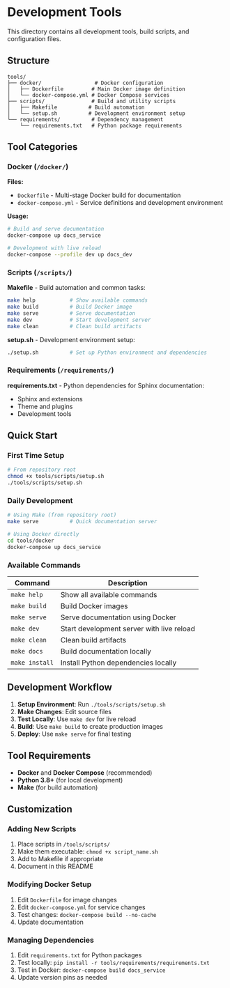 # Development Tools

This directory contains all development tools, build scripts, and configuration files.

## Structure

```
tools/
├── docker/                 # Docker configuration
│   ├── Dockerfile         # Main Docker image definition
│   └── docker-compose.yml # Docker Compose services
├── scripts/               # Build and utility scripts
│   ├── Makefile          # Build automation
│   └── setup.sh          # Development environment setup
└── requirements/          # Dependency management
    └── requirements.txt   # Python package requirements
```

## Tool Categories

### Docker (`/docker/`)

**Files:**
- `Dockerfile` - Multi-stage Docker build for documentation
- `docker-compose.yml` - Service definitions and development environment

**Usage:**
```bash
# Build and serve documentation
docker-compose up docs_service

# Development with live reload
docker-compose --profile dev up docs_dev
```

### Scripts (`/scripts/`)

**Makefile** - Build automation and common tasks:
```bash
make help           # Show available commands
make build          # Build Docker image
make serve          # Serve documentation
make dev            # Start development server
make clean          # Clean build artifacts
```

**setup.sh** - Development environment setup:
```bash
./setup.sh          # Set up Python environment and dependencies
```

### Requirements (`/requirements/`)

**requirements.txt** - Python dependencies for Sphinx documentation:
- Sphinx and extensions
- Theme and plugins
- Development tools

## Quick Start

### First Time Setup
```bash
# From repository root
chmod +x tools/scripts/setup.sh
./tools/scripts/setup.sh
```

### Daily Development
```bash
# Using Make (from repository root)
make serve          # Quick documentation server

# Using Docker directly
cd tools/docker
docker-compose up docs_service
```

### Available Commands

| Command | Description |
|---------|-------------|
| `make help` | Show all available commands |
| `make build` | Build Docker images |
| `make serve` | Serve documentation using Docker |
| `make dev` | Start development server with live reload |
| `make clean` | Clean build artifacts |
| `make docs` | Build documentation locally |
| `make install` | Install Python dependencies locally |

## Development Workflow

1. **Setup Environment**: Run `./tools/scripts/setup.sh`
2. **Make Changes**: Edit source files
3. **Test Locally**: Use `make dev` for live reload
4. **Build**: Use `make build` to create production images
5. **Deploy**: Use `make serve` for final testing

## Tool Requirements

- **Docker** and **Docker Compose** (recommended)
- **Python 3.8+** (for local development)
- **Make** (for build automation)

## Customization

### Adding New Scripts
1. Place scripts in `/tools/scripts/`
2. Make them executable: `chmod +x script_name.sh`
3. Add to Makefile if appropriate
4. Document in this README

### Modifying Docker Setup
1. Edit `Dockerfile` for image changes
2. Edit `docker-compose.yml` for service changes
3. Test changes: `docker-compose build --no-cache`
4. Update documentation

### Managing Dependencies
1. Edit `requirements.txt` for Python packages
2. Test locally: `pip install -r tools/requirements/requirements.txt`
3. Test in Docker: `docker-compose build docs_service`
4. Update version pins as needed
